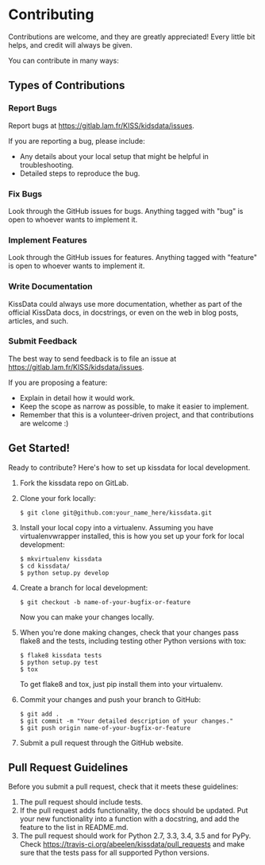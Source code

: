 Contributing
============

Contributions are welcome, and they are greatly appreciated! Every
little bit helps, and credit will always be given.

You can contribute in many ways:

Types of Contributions
----------------------

### Report Bugs

Report bugs at <https://gitlab.lam.fr/KISS/kidsdata/issues>.

If you are reporting a bug, please include:

-   Any details about your local setup that might be helpful in
    troubleshooting.
-   Detailed steps to reproduce the bug.

### Fix Bugs

Look through the GitHub issues for bugs. Anything tagged with \"bug\" is
open to whoever wants to implement it.

### Implement Features

Look through the GitHub issues for features. Anything tagged with
\"feature\" is open to whoever wants to implement it.

### Write Documentation

KissData could always use more documentation, whether as part of the
official KissData docs, in docstrings, or even on the web in blog posts,
articles, and such.

### Submit Feedback

The best way to send feedback is to file an issue at
<https://gitlab.lam.fr/KISS/kidsdata/issues>.

If you are proposing a feature:

-   Explain in detail how it would work.
-   Keep the scope as narrow as possible, to make it easier to
    implement.
-   Remember that this is a volunteer-driven project, and that
    contributions are welcome :)

Get Started!
------------

Ready to contribute? Here\'s how to set up kissdata for local
development.

1.  Fork the kissdata repo on GitLab.
2.  Clone your fork locally:

        $ git clone git@github.com:your_name_here/kissdata.git

3.  Install your local copy into a virtualenv. Assuming you have
    virtualenvwrapper installed, this is how you set up your fork for
    local development:

        $ mkvirtualenv kissdata
        $ cd kissdata/
        $ python setup.py develop

4.  Create a branch for local development:

        $ git checkout -b name-of-your-bugfix-or-feature

    Now you can make your changes locally.

5.  When you\'re done making changes, check that your changes pass
    flake8 and the tests, including testing other Python versions with
    tox:

        $ flake8 kissdata tests
        $ python setup.py test
        $ tox

    To get flake8 and tox, just pip install them into your virtualenv.

6.  Commit your changes and push your branch to GitHub:

        $ git add .
        $ git commit -m "Your detailed description of your changes."
        $ git push origin name-of-your-bugfix-or-feature

7.  Submit a pull request through the GitHub website.

Pull Request Guidelines
-----------------------

Before you submit a pull request, check that it meets these guidelines:

1.  The pull request should include tests.
2.  If the pull request adds functionality, the docs should be updated.
    Put your new functionality into a function with a docstring, and add
    the feature to the list in README.md.
3.  The pull request should work for Python 2.7, 3.3, 3.4, 3.5 and for
    PyPy. Check <https://travis-ci.org/abeelen/kissdata/pull_requests>
    and make sure that the tests pass for all supported Python versions.
